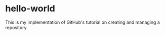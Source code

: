 # hello-world
This is my implementation of GitHub's tutorial on creating and managing a repository.
